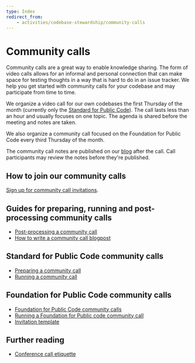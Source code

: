 ```yaml
---
type: Index
redirect_from:
    - activities/codebase-stewardship/community-calls
---
```


# Community calls

Community calls are a great way to enable knowledge sharing. The form of video calls allows for an informal and personal connection that can make space for testing thoughts in a way that is hard to do in an issue tracker. We help you get started with community calls for your codebase and may participate from time to time.

We organize a video call for our own codebases the first Thursday of the month (currently only the [Standard for Public Code](https://standard.publiccode.net)). The call lasts less than an hour and usually focuses on one topic. The agenda is shared before the meeting and notes are taken.

We also organize a community call focused on the Foundation for Public Code every third Thursday of the month.

The community call notes are published on our [blog](https://blog.publiccode.net) after the call. Call participants may review the notes before they're published.

## How to join our community calls

[Sign up for community call invitations](https://forms.gle/gn7wR2Eaxbv5g1BF9).

## Guides for preparing, running and post-processing community calls

* [Post-processing a community call](post-process-community-call.md)
* [How to write a community call blogpost](community-call-blogposts.md)

## Standard for Public Code community calls

* [Preparing a community call](../standard-maintenance/preparing-community-call.md)
* [Running a community call](../standard-maintenance/running-community-call.md)

## Foundation for Public Code community calls

* [Foundation for Public Code community calls](../communication/community-call.md)
* [Running a Foundation for Public code community call](../communication/running-community-call.md)
* [Invitation template](../communication/community-call-invite-template.md)

## Further reading

* [Conference call etiquette](../communication/conference-call-etiquette.md)

